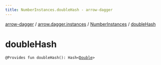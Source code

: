 ```yaml
---
title: NumberInstances.doubleHash - arrow-dagger
---
```


[arrow-dagger](../../index.html) / [arrow.dagger.instances](../index.html) / [NumberInstances](index.html) / [doubleHash](./double-hash.html)

# doubleHash

`@Provides fun doubleHash(): Hash<`[`Double`](https://kotlinlang.org/api/latest/jvm/stdlib/kotlin/-double/index.html)`>`
